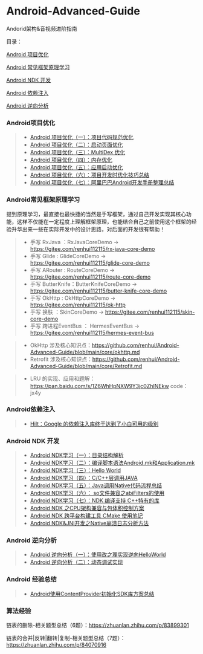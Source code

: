 # Android-Advanced-Guide

Andorid架构&音视频进阶指南

目录：

[Android 项目优化](https://github.com/renhui/Android-Advanced-Guide/blob/main/README.md#android%E9%A1%B9%E7%9B%AE%E4%BC%98%E5%8C%96)

[Android 常见框架原理学习](https://github.com/renhui/Android-Advanced-Guide/blob/main/README.md#android%E5%B8%B8%E8%A7%81%E6%A1%86%E6%9E%B6%E5%8E%9F%E7%90%86%E5%AD%A6%E4%B9%A0)

[Android NDK 开发](https://github.com/renhui/Android-Advanced-Guide/blob/main/README.md#android-ndk-%E5%BC%80%E5%8F%91)

[Android 依赖注入](https://github.com/renhui/Android-Advanced-Guide/blob/main/README.md#android%E4%BE%9D%E8%B5%96%E6%B3%A8%E5%85%A5%E8%A7%86%E9%A2%91)

[Android 逆向分析](https://github.com/renhui/Android-Advanced-Guide/blob/main/README.md#android-%E9%80%86%E5%90%91%E5%88%86%E6%9E%90)



### Android项目优化

>- [Android 项目优化（一）：项目代码规范优化](https://www.cnblogs.com/renhui/p/11005279.html)
>- [Android 项目优化（二）：启动页面优化](https://www.cnblogs.com/renhui/p/11027248.html)
>- [Android 项目优化（三）：MultiDex 优化](https://www.cnblogs.com/renhui/p/11716975.html)
>- [Android 项目优化（四）：内存优化](https://www.cnblogs.com/renhui/p/11761586.html)
>- [Android 项目优化（五）：应用启动优化](https://www.cnblogs.com/renhui/p/11768163.html)
>- [Android 项目优化（六）：项目开发时优化技巧总结](https://www.cnblogs.com/renhui/p/11772888.html)
>- [Android 项目优化（七）：阿里巴巴Android开发手册整理总结](https://www.cnblogs.com/renhui/p/11977754.html)



### Android常见框架原理学习

提到原理学习，最直接也最快捷的当然是手写框架，通过自己开发实现其核心功能，这样不仅能在一定程度上理解框架原理，也能结合自己之前使用这个框架的经验升华出来一些在实际开发中的设计思路，对后面的开发很有帮助！

>- 手写 RxJava ：RxJavaCoreDemo -> https://gitee.com/renhui112115/rx-java-core-demo
>- 手写 Glide : GlideCoreDemo -> https://gitee.com/renhui112115/glide-core-demo
>- 手写 ARouter : RouteCoreDemo -> https://gitee.com/renhui112115/route-core-demo
>- 手写 ButterKnife：ButterKnifeCoreDemo -> https://gitee.com/renhui112115/butter-knife-core-demo
>- 手写 OkHttp : OkHttpCoreDemo -> https://gitee.com/renhui112115/ok-http
>- 手写 换肤 ：SkinCoreDemo -> https://gitee.com/renhui112115/skin-core-demo
>- 手写 跨进程EventBus ： HermesEventBus -> https://gitee.com/renhui112115/hermes-event-bus



>- OkHttp 涉及核心知识点：https://github.com/renhui/Android-Advanced-Guide/blob/main/core/okhttp.md
>- Retrofit 涉及核心知识点：https://github.com/renhui/Android-Advanced-Guide/blob/main/core/Retrofit.md


>- LRU 的实现、应用和题解：https://pan.baidu.com/s/1Z6WhHpNXW9Y3jc0ZhINEkw  code：jx4y 


### Android依赖注入

>- [Hilt：Google 的依赖注入库终于达到了小白可用的级别](https://www.bilibili.com/video/BV1e54y1S72A/?spm_id_from=333.788.recommend_more_video.0)




### Android NDK 开发
>- [Android NDK学习（一）：目录结构解析](https://www.cnblogs.com/renhui/p/9156398.html)
>- [Android NDK学习（二）：编译脚本语法Android.mk和Application.mk](https://www.cnblogs.com/renhui/p/9156786.html)
>- [Android NDK学习（三）：Hello World](https://www.cnblogs.com/renhui/p/6925810.html)
>- [Android NDK学习（四）：C/C++层调用JAVA](https://www.cnblogs.com/renhui/p/8491762.html)
>- [Android NDK学习（五）：Java调用Native代码流程总结](https://www.cnblogs.com/renhui/p/9155318.html)
>- [Android NDK学习（六）： so文件兼容之abiFilters的使用](https://www.cnblogs.com/renhui/p/9083073.html)
>- [Android NDK学习（七）：NDK 编译支持 C++特有的库](https://www.cnblogs.com/renhui/p/9566271.html)
>- [Android NDK 之CPU架构兼容与包体积控制方案](https://www.cnblogs.com/renhui/p/14429624.html)
>- [Android NDK 跨平台构建工具 CMake 使用笔记](https://www.cnblogs.com/renhui/p/13614371.html)
>- [Android NDK&JNI开发之Native崩溃日志分析方法](https://www.cnblogs.com/renhui/p/13536720.html)



### Android 逆向分析

>- [Android 逆向分析（一）：使用改之理实现逆向HelloWorld](https://www.cnblogs.com/renhui/p/14218482.html)
>- [Android 逆向分析（二）：动态调试实现](https://www.cnblogs.com/renhui/p/14220687.html)
>



### Android 经验总结

>- [Android使用ContentProvider初始化SDK库方案总结](https://www.cnblogs.com/renhui/p/14700093.html)


### 算法经验

链表的删除-相关题型总结（6题）：https://zhuanlan.zhihu.com/p/83899301

链表的合并|反转|翻转|复制-相关题型总结（7题）：https://zhuanlan.zhihu.com/p/84070916
